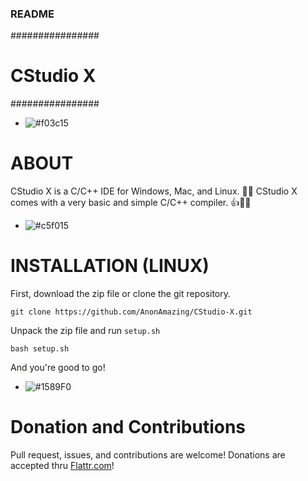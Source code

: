 ### README ###
################
#  CStudio X   #
################

- ![#f03c15](https://via.placeholder.com/15/f03c15/000000?text=+)
# ABOUT
CStudio X is a C/C++ IDE for Windows, Mac, and Linux. 👨‍💻
CStudio X comes with a very basic and simple C/C++ compiler. 👍👨‍💻

- ![#c5f015](https://via.placeholder.com/15/c5f015/000000?text=+)
# INSTALLATION (LINUX)
First, download the zip file or clone the git repository.
```
git clone https://github.com/AnonAmazing/CStudio-X.git
```
Unpack the zip file and run `setup.sh`
```
bash setup.sh
```
And you're good to go!

- ![#1589F0](https://via.placeholder.com/15/1589F0/000000?text=+)
# Donation and Contributions
Pull request, issues, and contributions are welcome!
Donations are accepted thru <a href="https://flattr.com/@AnonAmazing">Flattr.com</a>!
